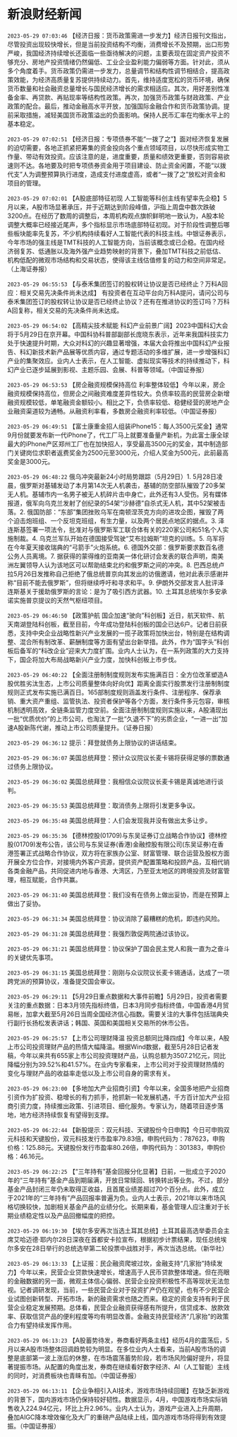# 新浪财经新闻
`2023-05-29 07:03:46` 【经济日报：货币政策需进一步发力】经济日报刊文指出，尽管投资出现较快增长，但是当前投资结构不均衡，消费增长不及预期，出口形势严峻，我国经济持续增长还面临一些亟待解决的问题，主要表现在固定资产投资不够充分、房地产投资情绪仍然偏低、工业企业盈利能力偏弱等方面。针对此，须从多个角度着手。货币政策仍需进一步发力，总量调节和结构性调节相结合，提高政策效能，为经济高质量复苏提供持续动力。首先，维持适度宽松的货币环境，确保货币数量和社会融资总量增长与国民经济增长的需求相适应。其次，用好差别性准备金率、再贷款、再贴现率等结构性政策。再次，加强货币政策与财政政策、产业政策的配合。最后，推动金融高水平开放，加强国际金融合作和货币政策协调。提前采取措施，减轻美国货币政策溢出的负面影响。保持人民币汇率在均衡水平上的基本稳定。

`2023-05-29 07:02:51` 【经济日报：专项债券不能“一拨了之”】面对经济恢复发展的迫切需要，各地正抓紧把筹集的资金投向各个重点领域项目，以尽快形成实物工作量、带动有效投资。应该注意的是，进度重要，质量和绩效更重要，否则容易欲速则不达。各地要及时把专项债券资金用于项目建设、防止资金闲置，不能“以拨代支”人为调整预算执行进度，造成支付进度虚高，或者“一拨了之”放松对资金和项目的管理。

`2023-05-29 07:02:01` 【A股底部特征初现 人工智能等科创主线有望率先企稳】5月以来，A股市场显著承压，并于近期达到阶段峰值，沪指上周盘中数次跌破3200点。在经历了数周的调整后，本周机构观点旗帜鲜明地一致认为，A股本轮调整大概率已经接近尾声，多个指标显示市场底部特征初现。对于阶段性调整后哪些板块能率先复苏，不少机构持续看好人工智能代表的科技主线。中银证券表示，今年市场的强主线是TMT科技的人工智能方向，当前该概念或已企稳。在国内经济弱复苏、低通胀以及海外强产业趋势映射的背景下，叠加TMT科技之前低估、机构低配的微观市场结构和交易状态，使得该主线估值修复的动力和空间非常足。（上海证券报）

`2023-05-29 06:55:53` 【与泰禾集团签订的股权转让协议是否已经终止？万科A回应：相关交易先决条件尚未达成】 有投资者在互动平台向万科A提问，请问公司与泰禾集团签订的股权转让协议是否已经终止协议？还有在推进协议的签订吗？万科A回复称，相关交易的先决条件尚未达成。

`2023-05-29 06:54:02` 【高精尖技术赋能 科幻产业前景广阔】2023中国科幻大会将于5月29日在京开幕。中国科协科普部副部长庞晓东表示，近年来我国科技实力处于快速提升时期，大众对科幻的兴趣显著增强，本届大会将推出中国科幻产业报告、科幻新技术新产品展等优质内容，通过专题活动的多维扩展，进一步增强科幻产业的集聚效应。业内人士表示，在人工智能、虚拟现实等技术的持续推动下，科幻产业已逐步延展到影视、主题乐园、会展、科普等领域。（中国证券报）

`2023-05-29 06:53:53` 【房企融资规模保持高位 利率整体较低】今年以来，房企融资规模保持高位，但房企之间融资难度差异性较大。负债率较高的民营房企新增融资规模较低，单笔融资金额较小。相比之下，负债率较低、稳健经营的房地产企业融资渠道较为通畅。从融资利率看，多数房企融资利率较低。（中国证券报）

`2023-05-29 06:49:51` 【富士康重金招人组装iPhone15：每人3500元奖金】通常9月份就要发布新一代iPhone了，代工厂马上就要准备量产新机，为此富士康全球最大的iPhone产区郑州工厂也在加快招人，享受最高3500元的奖金，其中制造部门关键岗位求职者返费奖金为2500元至3000元，介绍人奖金为500元，此前最高奖金是3000元。

`2023-05-29 06:48:22` 俄乌冲突最新24小时局势跟踪（5月29日）1. 5月28日凌晨，俄罗斯对基辅发动了本月第14次无人机袭击，基辅的防空部队摧毁了20多架无人机。基辅市内一名男子被无人机碎片击中身亡，此外还有3人受伤。另有媒体报道，俄军向乌克兰发射了创纪录的54架“沙赫德”自杀式无人机，其中52架被击落。2. 俄国防部：“东部”集团挫败乌军在南顿涅茨克方向的进攻企图，摧毁了两个迫击炮班组、一个反坦克班组，有生力量，以及两个居民点地区的据点。3. 泽连斯基签署一项法令，批准对与俄罗斯军工联合体有关的220家公司和51名个人实施制裁。4. 乌克兰军队开始在德国接受驾驶“艾布拉姆斯”坦克的训练。5. 乌军将在今年夏天接收瑞典的“弓箭手”火炮系统。6. 德国外交部：俄罗斯要求数百名德公务人员离境。7. 据获得的蒙得维的亚南美一体化研讨会发表的联合声明，南美洲左翼领导人认为该地区可以帮助结束北约和俄罗斯之间的冲突。8. 巴西总统卢拉5月26日发推称自己拒绝了俄总统普京向其发出的访俄邀请，他对此表示感谢并称“目前不能去俄罗斯”，但将继续呼吁和寻求和平。9. 伊朗外交部发言人批评泽连斯基关于援助俄罗斯的言论：是为了吸引西方武器。10. 土耳其总统埃尔多安承诺实施普京提议的天然气枢纽项目。

`2023-05-29 06:46:50` 【政策护航 国企加速“驶向”科创板】近日，航天软件、航天南湖登陆科创板，截至目前，今年成功登陆科创板的国企已达6户。记者日前获悉，支持中央企业战略性新兴产业发展的一揽子政策将加快出台，特别是在结构调整、混合所有制改革、薪酬制度等方面有望出台新举措。此外，作为“国字头”科创板后备军的“科改企业”迎来大力度扩围。业内人士认为，在一系列政策的大力支持下，国企将加大布局战略新兴产业力度，加快科创板上市步伐。

`2023-05-29 06:40:22` 【全面注册制制度规则发布实施满百日：全方位改革塑造A股优胜劣汰生态，上市公司质量整体向好向优】距离全面实行股票发行注册制制度规则正式发布实施已满百日。165部制度规则涵盖发行条件、注册程序、保荐承销、重大资产重组、监管执法、投资者保护等各个方面，发行条件多元包容，审核机制透明高效，全链条监管力度空前。全面注册制制度规则实施以来，A股涌现出一批“优质优价”的上市公司，也淘汰了一批“久退不下”的劣质企业，“一进一出”加速A股新陈代谢，推动上市公司质量提升。（证券日报）

`2023-05-29 06:36:12` 提示：拜登就债务上限协议的讲话结束。

`2023-05-29 06:36:07` 美国总统拜登：预计众议院议长麦卡锡将获得足够的票数通过债务上限协议。

`2023-05-29 06:36:02` 美国总统拜登：我相信众议院议长麦卡锡是真诚地进行谈判。

`2023-05-29 06:35:53` 美国总统拜登：取消债务上限将引发更多争议。

`2023-05-29 06:35:48` 美国总统拜登：人们会发现我并没有做出太多让步。

`2023-05-29 06:35:36` 【德林控股(01709)与东吴证券订立战略合作协议】德林控股(01709)发布公告，该公司与东吴证券(香港)金融控股有限公司(东吴证券)在香港签署正式战略合作协议，双方将在家族办公室、财富管理、联合运营及股权方面开展全方位合作，对接境内外客户资源，提供资产配置策略和投顾产品，互相代销各类金融产品，共同促进内地与香港、大湾区，乃至亚太地区的跨境投资及财富管理，相互赋能，合作共赢。

`2023-05-29 06:31:40` 美国总统拜登：我们没有在债务上做出妥协，而是在预算上做出了妥协。

`2023-05-29 06:31:34` 美国总统拜登：协议消除了最糟糕的危机，即违约风险。

`2023-05-29 06:31:28` 美国总统拜登：我强烈敦促两院通过该协议。

`2023-05-29 06:31:21` 美国总统拜登：协议保护了国会民主党人和我一直为之奋斗的关键优先事项。

`2023-05-29 06:31:15` 美国总统拜登：刚刚与众议院议长麦卡锡通话，达成了一项跨党派的预算协议，准备提交国会审议。

`2023-05-29 06:29:11` 【5月29日重点数据和大事件前瞻】5月29日，投资者需要关注的重点数据：日本3月领先指标终值，日本3月同步指标终值，中国香港4月贸易帐，加拿大截至5月26日当周全国经济信心指数。需要关注的大事件包括瑞典央行副行长扬松发表讲话；韩国、英国和美国相关交易所的休市公告。

`2023-05-29 06:25:57` 【上市公司理财降温 投资总额同比降四成】今年以来，A股上市公司投资理财产品的热情大幅降温。根据Wind数据，截至5月28日记者发稿，今年以来共有655家上市公司投资理财产品，认购总额为3507.21亿元，同比降幅分别为39.52%和41.57%。在业内专家看来，上市公司对于投资理财热情的变化与理财产品的收益率走低以及上市公司自身的需求有关。

`2023-05-29 06:23:00` 【多地加大产业招商引资】今年以来，全国多地把产业招商引资作为扩投资、稳增长的有力抓手，抢抓新一轮发展机遇，千方百计加大产业招商引资力度，持续推出政策、引进项目、细化服务。专家认为，随着项目逐步落地，地方经济持续恢复有望得到支撑。

`2023-05-29 06:22:44` 【新股提示：双元科技、天键股份今日申购】今日可申购双元科技和天键股份，双元科技发行市盈率79.83倍，申购代码为：787623，申购价格：125.88元。天键股份发行市盈率80.26倍，申购代码为：301383，申购价格：46.16元。

`2023-05-29 06:22:25` 【“三年持有”基金回报分化显著】日前，一批成立于2020年的“三年持有”基金产品到期届满，开放日常赎回、转换转出等业务。不过，部分基金产品封闭三年仍未取得正收益，且首尾业绩差超过70个百分点。此外，成立于2021年的“三年持有”产品回报率普遍为负。业内人士表示，2021年以来市场风格切换较快，加剧相关基金产品的业绩分化。长期来看，基金管理人应注重对于长期业绩稳定性以及产品回撤幅度的把控。

`2023-05-29 06:19:30` 【埃尔多安再次当选土耳其总统】土耳其最高选举委员会主席艾哈迈德·耶内尔28日深夜在首都安卡拉宣布，根据初步计票结果，现任总统埃尔多安在28日举行的总统选举第二轮投票中战胜对手，再次当选总统。（新华社）

`2023-05-29 06:13:33` 【上证报：民企融资爬坡过坎，金融支持“几家抬”持续发力】今年以来，民营企业贷款快速增长，增速高于人民币贷款整体增速。但在亮眼的金融数据的另一面，微观主体信心偏弱、民营企业投资积极性不高等现状无法忽视。记者调研发现，当前，一些民营企业对于投资扩产仍在观望，也有不少民营企业试图创新转型、开拓市场，新的融资需求也随之而来。稳定的资金支持有利于民营企业稳定发展预期。总体看，民营企业融资获得感有所提升，信贷成本、放款效率、获取信贷产品的便利程度等均有明显改善。金融支持民营经济“几家抬”的政策合力有望持续发挥作用。

`2023-05-29 06:13:23` 【A股蓄势待发，券商看好两条主线】经历4月的震荡后，5月以来A股市场整体回调趋势较为明显。在多位业内人士看来，当前A股市场的调整是底部第一波上涨后的休整，在市场震荡蓄势阶段，若市场风险偏好提升，将显著提振市场。从配置的角度出发，券商在继续看好数字经济、AI（人工智能）主线的同时，对消费板块也青睐有加。（中国证券报）

`2023-05-29 06:13:11` 【企业争相引入AI技术，游戏市场持续回暖】在缺乏新游戏的背景下，国内游戏市场仍保持较好韧性。数据显示，4月，中国游戏市场实际销售收入224.94亿元，环比上升2.96%。业内人士认为，游戏产业进入上升周期，叠加AIGC降本增效催化及大厂的重磅产品陆续上线，国内游戏市场将得到有效提振。（中国证券报）

